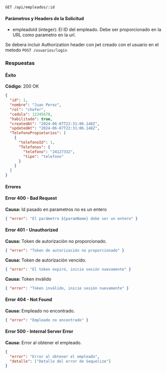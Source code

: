 ```http
GET /api/empleados/:id
```

#### Parámetros y Headers de la Solicitud

- empleadoId (integer): El ID del empleado. Debe ser proporcionado en la URL como parametro en la url.

Se debera incluir Authorization header con jwt creado con el usuario en el metodo `POST /usuarios/login`

### Respuestas

#### Éxito

**Código**: 200 OK

```json
{
  "id": 1,
  "nombre": "Juan Perez",
  "rol": "chofer",
  "cedula": 12345678,
  "habilitado": true,
  "createdAt": "2024-06-07T22:31:06.148Z",
  "updatedAt": "2024-06-07T22:31:06.148Z",
  "TelefonoPropietarios": [
    {
      "telefonoId": 1,
      "Telefonos": {
        "telefono": "24127332",
        "tipo": "telefono"
      }
    }
  ]
}
```

#### Errores

#### Error 400 - Bad Request

**Causa:** Id pasado en parametros no es un entero

```json
{ "error": "El parámetro ${paramName} debe ser un entero" }
```

#### Error 401 - Unauthorized

**Causa:** Token de autorización no proporcionado.

```json
{ "error": "Token de autorización no proporcionado" }
```

**Causa:** Token de autorización vencido.

```json
{ "error": "El token expiró, inicie sesión nuevamente" }
```

**Causa:** Token inválido

```json
{ "error": "Token inválido, inicie sesión nuevamente" }
```

#### Error 404 - Not Found

**Causa:** Empleado no encontrado.

```json
{ "error": "Empleado no encontrado" }
```

#### Error 500 - Internal Server Error

**Causa:** Error al obtener el empleado.

```json
{
  "error": "Error al obtener el empleado",
  "detalle": ["Detalle del error de Sequelize"]
}
```
